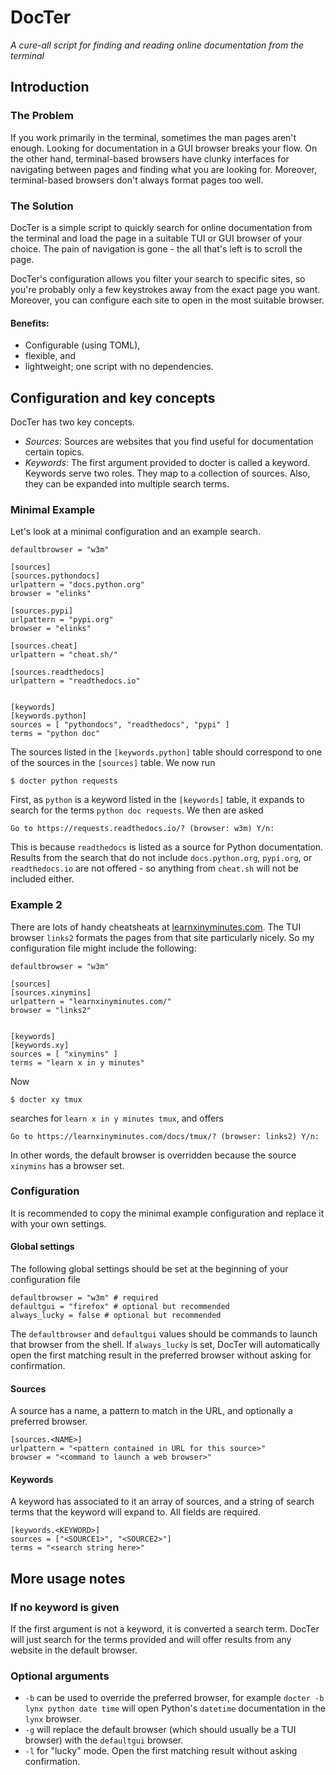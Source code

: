 # DocTer 

*A cure-all script for finding and reading online documentation from the terminal*

## Introduction

### The Problem

If you work primarily in the terminal, sometimes the man pages aren't enough. Looking for documentation in a GUI browser breaks your flow. On the other hand, terminal-based browsers have clunky interfaces for navigating between pages and finding what you are looking for. Moreover, terminal-based browsers don't always format pages too well.

### The Solution 

DocTer is a simple script to quickly search for online documentation from the terminal and load the page in a suitable TUI or GUI browser of your choice. The pain of navigation is gone - the all that's left is to scroll the page.

DocTer's configuration allows you filter your search to specific sites, so you're probably only a few keystrokes away from the exact page you want. Moreover, you can configure each site to open in the most suitable browser.

#### Benefits:

- Configurable (using TOML),
- flexible, and
- lightweight; one script with no dependencies.

## Configuration and key concepts

DocTer has two key concepts.

- *Sources*: Sources are websites that you find useful for documentation certain topics.
- *Keywords*: The first argument provided to docter is called a keyword. Keywords serve two roles. They map to a collection of sources. Also, they can be expanded into multiple search terms.

### Minimal Example

Let's look at a minimal configuration and an example search.
```
defaultbrowser = "w3m"

[sources]
[sources.pythondocs]
urlpattern = "docs.python.org"
browser = "elinks"

[sources.pypi]
urlpattern = "pypi.org"
browser = "elinks"

[sources.cheat]
urlpattern = "cheat.sh/"

[sources.readthedocs]
urlpattern = "readthedocs.io"


[keywords]
[keywords.python]
sources = [ "pythondocs", "readthedocs", "pypi" ]
terms = "python doc"
```

The sources listed in the `[keywords.python]` table should correspond to one of the sources in the `[sources]` table. We now run
```
$ docter python requests
```
First, as `python` is a keyword listed in the `[keywords]` table, it expands to search for the terms `python doc requests`. We then are asked
```
Go to https://requests.readthedocs.io/? (browser: w3m) Y/n:
```
This is because `readthedocs` is listed as a source for Python documentation. Results from the search that do not include `docs.python.org`, `pypi.org`, or `readthedocs.io` are not offered - so anything from `cheat.sh` will not be included either.

### Example 2

There are lots of handy cheatsheats at [learnxinyminutes.com](https://learnxinyminutes.com). The TUI browser `links2` formats the pages from that site particularly nicely. So my configuration file might include the following:
```
defaultbrowser = "w3m"

[sources]
[sources.xinymins]
urlpattern = "learnxinyminutes.com/"
browser = "links2"


[keywords]
[keywords.xy]
sources = [ "xinymins" ]
terms = "learn x in y minutes"
```

Now
```
$ docter xy tmux
```

searches for `learn x in y minutes tmux`, and offers

```
Go to https://learnxinyminutes.com/docs/tmux/? (browser: links2) Y/n:
```

In other words, the default browser is overridden because the source `xinymins` has a browser set.

### Configuration

It is recommended to copy the minimal example configuration and replace it with your own settings.

#### Global settings

The following global settings should be set at the beginning of your configuration file

```
defaultbrowser = "w3m" # required
defaultgui = "firefox" # optional but recommended
always_lucky = false # optional but recommended
```

The `defaultbrowser` and `defaultgui` values should be commands to launch that browser from the shell. If `always_lucky` is set, DocTer will automatically open the first matching result in the preferred browser without asking for confirmation.

#### Sources

A source has a name, a pattern to match in the URL, and optionally a preferred browser.

```
[sources.<NAME>]
urlpattern = "<pattern contained in URL for this source>"
browser = "<command to launch a web browser>"
```

#### Keywords

A keyword has associated to it an array of sources, and a string of search terms that the keyword will expand to. All fields are required.

```
[keywords.<KEYWORD>]
sources = ["<SOURCE1>", "<SOURCE2>"]
terms = "<search string here>"
```

## More usage notes

### If no keyword is given

If the first argument is not a keyword, it is converted a search term. DocTer will just search for the terms provided and will offer results from any website in the default browser.

### Optional arguments

- `-b` can be used to override the preferred browser, for example `docter -b lynx python date time` will open Python's `datetime` documentation in the `lynx` browser.
- `-g` will replace the default browser (which should usually be a TUI browser) with the `defaultgui` browser.
- `-l` for "lucky" mode. Open the first matching result without asking confirmation.
